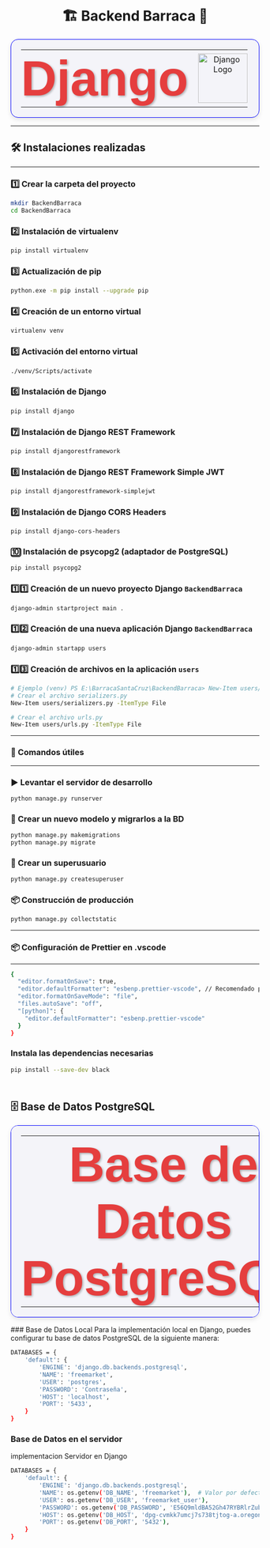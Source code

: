 <h1 align="center">🏗️ Backend Barraca 🦙</h1>

<table align="center" style="width: 100%; text-align: center; border-collapse: collapse; border: 1px solid blue; border-radius: 15px; background-color: #f4f4f9; box-shadow: 0 4px 10px rgba(0, 0, 0, 0.1); padding: 20px;">
  <tr>
    <td style="border: none; padding: 0; padding-right: 20px;">
      <h1 style="font-size: 100px; margin: 0; color: #e53e3e; font-family: 'Arial', sans-serif; text-shadow: 2px 2px 4px rgba(0, 0, 0, 0.3);">Django</h1>
    </td>
    <td style="border: none; padding: 0;">
      <img src="https://www.opengis.ch/wp-content/uploads/2020/04/django-python-logo.png" alt="Django Logo" width="100" style="transition: transform 0.3s ease-in-out;" onmouseover="this.style.transform='scale(1.1)'" onmouseout="this.style.transform='scale(1)'">
    </td>
  </tr>
</table>

---

## 🛠 Instalaciones realizadas

---

### 1️⃣ Crear la carpeta del proyecto
```bash
mkdir BackendBarraca
cd BackendBarraca
```

### 2️⃣ Instalación de virtualenv
```bash
pip install virtualenv
```
### 3️⃣ Actualización de pip
```bash
python.exe -m pip install --upgrade pip
```
### 4️⃣ Creación de un entorno virtual
```bash
virtualenv venv
```
### 5️⃣ Activación del entorno virtual
```bash
./venv/Scripts/activate
```
### 6️⃣ Instalación de Django
```bash
pip install django
```
### 7️⃣ Instalación de Django REST Framework
```bash
pip install djangorestframework
```
### 8️⃣ Instalación de Django REST Framework Simple JWT
```bash
pip install djangorestframework-simplejwt
```
### 9️⃣ Instalación de Django CORS Headers
```bash
pip install django-cors-headers
```
### 🔟 Instalación de psycopg2 (adaptador de PostgreSQL)
```bash
pip install psycopg2
```
### 1️⃣1️⃣ Creación de un nuevo proyecto Django `BackendBarraca`
```bash
django-admin startproject main .
```
### 1️⃣2️⃣ Creación de una nueva aplicación Django `BackendBarraca`
```bash
django-admin startapp users
```
### 1️⃣3️⃣ Creación de archivos en la aplicación `users`
```bash
# Ejemplo (venv) PS E:\BarracaSantaCruz\BackendBarraca> New-Item users/urls.py -ItemType File
# Crear el archivo serializers.py
New-Item users/serializers.py -ItemType File

# Crear el archivo urls.py
New-Item users/urls.py -ItemType File
```
---
### 🚀 Comandos útiles
---
### ▶️ Levantar el servidor de desarrollo
```bash
python manage.py runserver
```
### 🧩 Crear un nuevo modelo y migrarlos a la BD
```bash
python manage.py makemigrations
python manage.py migrate
```
### 🔧 Crear un superusuario
```bash
python manage.py createsuperuser
```
### 📦 Construcción de producción
```bash
python manage.py collectstatic
```
---
### 📦 Configuración de Prettier en .vscode
---

```bash
{
  "editor.formatOnSave": true,
  "editor.defaultFormatter": "esbenp.prettier-vscode", // Recomendado para Django
  "editor.formatOnSaveMode": "file",
  "files.autoSave": "off",
  "[python]": {
    "editor.defaultFormatter": "esbenp.prettier-vscode"
  }
}
```
### Instala las dependencias necesarias
```bash
pip install --save-dev black
```
###
```bash
```
## 🗄️ Base de Datos PostgreSQL
<table align="center" style="width: 100%; text-align: center; border-collapse: collapse; border: 1px solid blue; border-radius: 15px; background-color: #f4f4f9; box-shadow: 0 4px 10px rgba(0, 0, 0, 0.1); padding: 20px;">
  <tr>
    <td style="border: none; padding: 0; padding-right: 20px;">
      <h1 style="font-size: 100px; margin: 0; color: #e53e3e; font-family: 'Arial', sans-serif; text-shadow: 2px 2px 4px rgba(0, 0, 0, 0.3);">Base de Datos PostgreSQL</h1>
    </td>
    <td style="border: none; padding: 0;">
      <img src="https://upload.wikimedia.org/wikipedia/commons/2/29/Postgresql_elephant.svg" alt="PostgreSQL Logo" width="100" style="transition: transform 0.3s ease-in-out;" onmouseover="this.style.transform='scale(1.1)'" onmouseout="this.style.transform='scale(1)'">
    </td>
  </tr>
</table>
### Base de Datos Local
Para la implementación local en Django, puedes configurar tu base de datos PostgreSQL de la siguiente manera:

```bash
DATABASES = {
    'default': {
        'ENGINE': 'django.db.backends.postgresql',
        'NAME': 'freemarket',
        'USER': 'postgres',
        'PASSWORD': 'Contraseña',
        'HOST': 'localhost',
        'PORT': '5433',
    }
}
```
### Base de Datos en el servidor
implementacion Servidor en Django
```bash
DATABASES = {
    'default': {
        'ENGINE': 'django.db.backends.postgresql',
        'NAME': os.getenv('DB_NAME', 'freemarket'),  # Valor por defecto si no existe la variable
        'USER': os.getenv('DB_USER', 'freemarket_user'),
        'PASSWORD': os.getenv('DB_PASSWORD', 'E56Q9mldBA52Gh47RYBRlrZubgEoREJB'),
        'HOST': os.getenv('DB_HOST', 'dpg-cvmkk7umcj7s738tjtog-a.oregon-postgres.render.com'),
        'PORT': os.getenv('DB_PORT', '5432'),
    }
}
```
